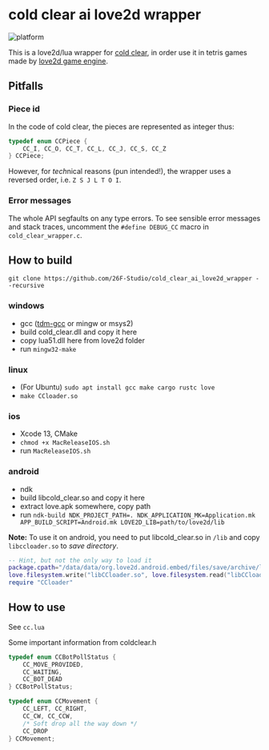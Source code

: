 # cold clear ai love2d wrapper


![platform](https://img.shields.io/badge/platform-windows%20%7C%20linux%20%7C%20android%20%7C%20macos%20%7C%20ios-brightgreen.svg)

This is a love2d/lua wrapper for [cold clear](https://github.com/MinusKelvin/cold-clear), in order use it in tetris games made by [love2d game engine](https://love2d.org/).

## Pitfalls

### Piece id

In the code of cold clear, the pieces are represented as integer thus:

```c
typedef enum CCPiece {
    CC_I, CC_O, CC_T, CC_L, CC_J, CC_S, CC_Z
} CCPiece;
```

However, for *tech*nical reasons (pun intended!), the wrapper uses a reversed order,
i.e. `Z S J L T O I`.

### Error messages

The whole API segfaults on any type errors. To see sensible error messages and stack traces, uncomment the `#define DEBUG_CC` macro in `cold_clear_wrapper.c`.

## How to build

`git clone https://github.com/26F-Studio/cold_clear_ai_love2d_wrapper --recursive`

### windows

* gcc ([tdm-gcc](https://jmeubank.github.io/tdm-gcc/) or mingw or msys2)
* build cold_clear.dll and copy it here
* copy lua51.dll here from love2d folder
* run `mingw32-make`

### linux

* (For Ubuntu) `sudo apt install gcc make cargo rustc love`
* `make CCloader.so`

### ios

* Xcode 13, CMake
* `chmod +x MacReleaseIOS.sh`
* run `MacReleaseIOS.sh`

### android

* ndk
* build libcold_clear.so and copy it here
* extract love.apk somewhere, copy path
* run `ndk-build NDK_PROJECT_PATH=. NDK_APPLICATION_MK=Application.mk APP_BUILD_SCRIPT=Android.mk LOVE2D_LIB=path/to/love2d/lib`

**Note:** To use it on android, you need to put libcold_clear.so in `/lib` and copy `libccloader.so` to *save directory*.

```lua
-- Hint, but not the only way to load it
package.cpath="/data/data/org.love2d.android.embed/files/save/archive/lib?.so;"..package.cpath
love.filesystem.write("libCCloader.so", love.filesystem.read("libCCloader.so"))
require "CCloader"
```

## How to use

See `cc.lua`

Some important information from coldclear.h

```c
typedef enum CCBotPollStatus {
    CC_MOVE_PROVIDED,
    CC_WAITING,
    CC_BOT_DEAD
} CCBotPollStatus;

typedef enum CCMovement {
    CC_LEFT, CC_RIGHT,
    CC_CW, CC_CCW,
    /* Soft drop all the way down */
    CC_DROP
} CCMovement;
```
